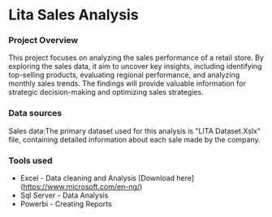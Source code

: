 # Lita Sales Analysis 

### Project Overview 

This project focuses on analyzing the sales performance of a retail store. By exploring the sales data, it aim to uncover key insights, including identifying top-selling products, evaluating regional performance, and analyzing monthly sales trends. The findings will provide valuable information for strategic decision-making and optimizing sales strategies.

### Data sources 

Sales data:The primary dataset used  for this analysis is "LITA Dataset.Xslx" file, containing detailed information about each sale made by the company. 

### Tools used 

- Excel - Data cleaning and Analysis [Download here] (https://www.microsoft.com/en-ng/)
- Sql Server - Data Analysis
- Powerbi - Creating Reports 
